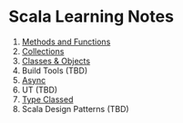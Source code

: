 # Scala Learning Notes

1. [Methods and Functions](1.method&functions.md)
2. [Collections](2.collections.md)
3. [Classes & Objects](3.classes&objects.md)
4. Build Tools (TBD)
5. [Async](5.async.md)
6. UT (TBD)
7. [Type Classed](9.typeClass.md)
8. Scala Design Patterns (TBD)
